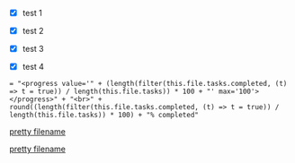 
- [x] test 1
- [x] test 2
- [x] test 3
- [x] test 4


`= "<progress value='" + (length(filter(this.file.tasks.completed, (t) => t = true)) / length(this.file.tasks)) * 100 + "' max='100'></progress>" + "<br>" + round((length(filter(this.file.tasks.completed, (t) => t = true)) / length(this.file.tasks)) * 100) + "% completed"`

[pretty filename](<file:///Users/pinkfloyd/Media Database Vault/Testing.md>)

[pretty filename](<file:///Users/pinkfloyd/Music/Music/Media.localized/Music/Pink Floyd/Wish You Were Here/01 Shine On You Crazy Diamond Pt. 1-5.mp3>)
